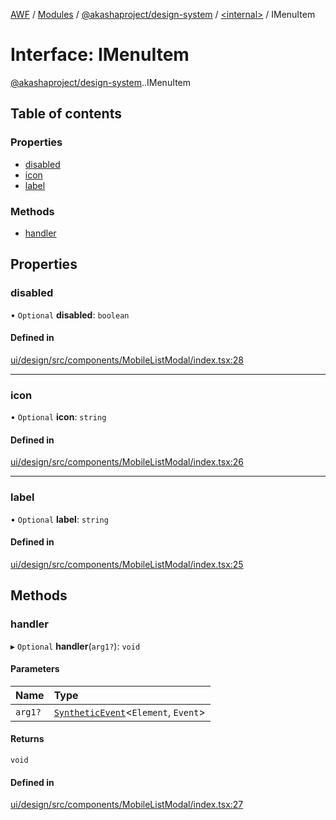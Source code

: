 [AWF](../README.md) / [Modules](../modules.md) / [@akashaproject/design-system](../modules/akashaproject_design_system.md) / [<internal\>](../modules/akashaproject_design_system._internal_.md) / IMenuItem

# Interface: IMenuItem

[@akashaproject/design-system](../modules/akashaproject_design_system.md).[<internal>](../modules/akashaproject_design_system._internal_.md).IMenuItem

## Table of contents

### Properties

- [disabled](akashaproject_design_system._internal_.IMenuItem-1.md#disabled)
- [icon](akashaproject_design_system._internal_.IMenuItem-1.md#icon)
- [label](akashaproject_design_system._internal_.IMenuItem-1.md#label)

### Methods

- [handler](akashaproject_design_system._internal_.IMenuItem-1.md#handler)

## Properties

### disabled

• `Optional` **disabled**: `boolean`

#### Defined in

[ui/design/src/components/MobileListModal/index.tsx:28](https://github.com/AKASHAorg/akasha-world-framework/blob/d81a7246/ui/design/src/components/MobileListModal/index.tsx#L28)

___

### icon

• `Optional` **icon**: `string`

#### Defined in

[ui/design/src/components/MobileListModal/index.tsx:26](https://github.com/AKASHAorg/akasha-world-framework/blob/d81a7246/ui/design/src/components/MobileListModal/index.tsx#L26)

___

### label

• `Optional` **label**: `string`

#### Defined in

[ui/design/src/components/MobileListModal/index.tsx:25](https://github.com/AKASHAorg/akasha-world-framework/blob/d81a7246/ui/design/src/components/MobileListModal/index.tsx#L25)

## Methods

### handler

▸ `Optional` **handler**(`arg1?`): `void`

#### Parameters

| Name | Type |
| :------ | :------ |
| `arg1?` | [`SyntheticEvent`](akashaproject_design_system._internal_.SyntheticEvent.md)<`Element`, `Event`\> |

#### Returns

`void`

#### Defined in

[ui/design/src/components/MobileListModal/index.tsx:27](https://github.com/AKASHAorg/akasha-world-framework/blob/d81a7246/ui/design/src/components/MobileListModal/index.tsx#L27)
